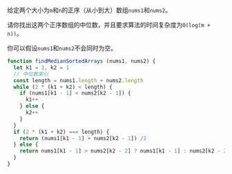 给定两个大小为`m`和`n`的正序（从小到大）数组`nums1`和`nums2`。

请你找出这两个正序数组的中位数，并且要求算法的时间复杂度为`O(log(m + n))`。

你可以假设`nums1`和`nums2`不会同时为空。

```js
function findMedianSortedArrays (nums1, nums2) {
  let k1 = 1, k2 = 1
  // 中位数索引
  const length = nums1.length + nums2.length
  while (2 * (k1 + k2) < length) {
    if (nums1[k1 - 1] < nums2[k2 - 1]) {
      k1++
    } else {
      k2++
    }
  }
  if (2 * (k1 + k2) === length) {
    return (nums1[k1 - 1] + nums2[k2 - 1]) /2
  } else {
    return nums1[k1 - 1] > nums2[k2 - 2] ? nums1[k1 - 1] : nums2[k2 - 2]
  }
}
```
